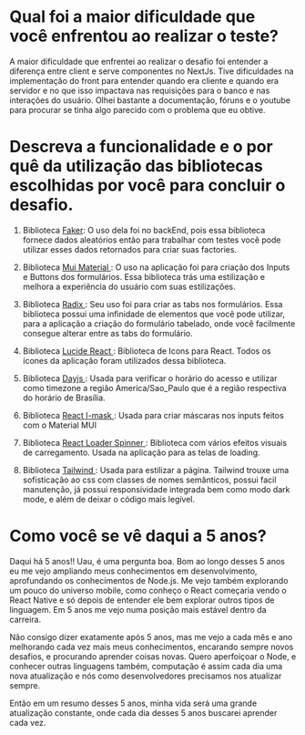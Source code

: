 # Qual foi a maior dificuldade que você enfrentou ao realizar o teste?

A maior dificuldade que enfrentei ao realizar o desafio foi entender a diferença entre client e serve componentes no NextJs. Tive dificuldades na implementação do front para entender quando era cliente e quando era servidor e no que isso impactava nas requisições para o banco e nas interações do usuário. Olhei bastante a documentação, fóruns e o youtube para procurar se tinha algo parecido com o problema que eu obtive. 

# Descreva a funcionalidade e o por quê da utilização das bibliotecas escolhidas por você para concluir o desafio.

1. Biblioteca <a href="https://fakerjs.dev/" >Faker</a>: O uso dela foi no backEnd, pois essa biblioteca fornece dados aleatórios então para trabalhar com testes você pode utilizar esses dados retornados para criar suas factories.
   
2. Biblioteca <a href="https://mui.com/"> Mui Material </a>: O uso na aplicação foi para criação dos Inputs e Buttons dos formulários. Essa biblioteca trás uma estilização e melhora a experiência do usuário com suas estilizações.
   
3. Biblioteca <a href="https://www.radix-ui.com/"> Radix </a> : Seu uso foi para criar as tabs nos formulários. Essa biblioteca possui uma infinidade de elementos que você pode utilizar, para a aplicação a criação do formulário tabelado, onde você facilmente consegue alterar entre as tabs do formulário.
   
4. Biblioteca <a href="https://lucide.dev/guide/packages/lucide-react"> Lucide React </a>: Biblioteca de Icons para React. Todos os ícones da aplicação foram utilizados dessa biblioteca.
   
5. Biblioteca <a href="https://day.js.org/"> Dayjs </a>: Usada para verificar o horário do acesso e utilizar como timezone a região America/Sao_Paulo que é a região respectiva do horário de Brasília.
    
6. Biblioteca <a href="https://www.npmjs.com/package/react-imask"> React I-mask </a>: Usada para criar máscaras nos inputs feitos com o Material MUI
   
7. Biblioteca <a href="https://mhnpd.github.io/react-loader-spinner/docs/components/three-dots/"> React Loader Spinner </a>: Biblioteca com vários efeitos visuais de carregamento. Usada na aplicação para as telas de loading.
   
8. Biblioteca <a href="https://tailwindcss.com/"> Tailwind </a>: Usada para estilizar a página. Tailwind trouxe uma sofisticação ao css com classes de nomes semânticos, possui facil manutenção, já possui responsividade integrada bem como modo dark mode, e além de deixar o código mais legível.

# Como você se vê daqui a 5 anos?

Daqui há 5 anos!! Uau, é uma pergunta boa. Bom ao longo desses 5 anos eu me vejo ampliando meus conhecimentos em desenvolvimento, aprofundando os conhecimentos de Node.js. Me vejo também explorando um pouco do universo mobile, como conheço o React começaria vendo o React Native e só depois de entender ele bem explorar outros tipos de linguagem. Em 5 anos me vejo numa posição mais estável dentro da carreira. 

Não consigo dizer exatamente após 5 anos, mas me vejo a cada mês e ano melhorando cada vez mais meus conhecimentos, encarando sempre novos desafios, e procurando aprender coisas novas. Quero aperfoiçoar o Node, e conhecer outras linguagens também, computação é assim cada dia uma nova atualização e nós como desenvolvedores precisamos nos atualizar sempre. 

Então em um resumo desses 5 anos, minha vida será uma grande atualização constante, onde cada dia desses 5 anos buscarei aprender cada vez. 

